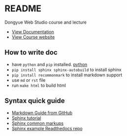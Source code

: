 # README
Dongyue Web Studio course and lecture

- [View Documentation](https://course.readthedocs.org/en/latest/)
- [View Course website](https://dyweb.github.io/course/)

## How to write doc

- have `python` and `pip` installed. [python](https://www.python.org/)
- `pip install sphinx sphinx-autobuild` to install sphinx
- `pip install recommonmark` to install markdown support
- use `md` or `rst` file
- run `make html` to build html

## Syntax quick guide

- [Markdown Guide from GitHub](https://guides.github.com/features/mastering-markdown/)
- [Sphinx tutorial](http://www.sphinx-doc.org/en/stable/tutorial.html)
- [Sphinx common markups](http://www.sphinx-doc.org/en/stable/rest.html)
- [Sphinx example Readthedocs repo](https://github.com/rtfd/readthedocs.org)
